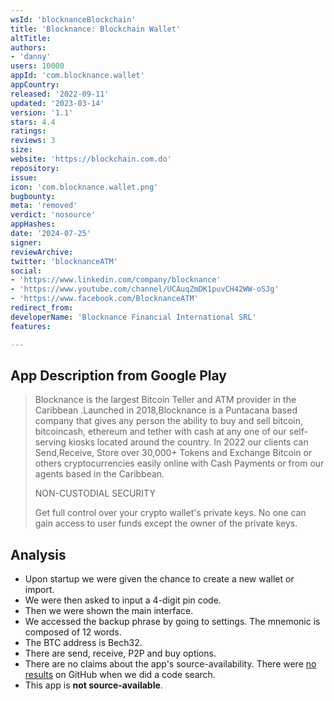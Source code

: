 ```yaml
---
wsId: 'blocknanceBlockchain'
title: 'Blocknance: Blockchain Wallet'
altTitle: 
authors:
- 'danny'
users: 10000
appId: 'com.blocknance.wallet'
appCountry: 
released: '2022-09-11'
updated: '2023-03-14'
version: '1.1'
stars: 4.4
ratings: 
reviews: 3
size: 
website: 'https://blockchain.com.do'
repository: 
issue: 
icon: 'com.blocknance.wallet.png'
bugbounty: 
meta: 'removed'
verdict: 'nosource'
appHashes: 
date: '2024-07-25'
signer: 
reviewArchive: 
twitter: 'blocknanceATM'
social:
- 'https://www.linkedin.com/company/blocknance'
- 'https://www.youtube.com/channel/UCAuqZmDK1puvCH42WW-oSJg'
- 'https://www.facebook.com/BlocknanceATM'
redirect_from: 
developerName: 'Blocknance Financial International SRL'
features: 

---
```


## App Description from Google Play

> Blocknance is the largest Bitcoin Teller and ATM provider in the Caribbean .Launched in 2018,Blocknance is a Puntacana based company that gives any person the ability to buy and sell bitcoin, bitcoincash, ethereum and tether with cash at any one of our self-serving kiosks located around the country. In 2022 our clients can Send,Receive, Store over 30,000+ Tokens and Exchange Bitcoin or others cryptocurrencies easily online with Cash Payments or from our agents based in the Caribbean.
>
> NON-CUSTODIAL SECURITY
>
> Get full control over your crypto wallet's private keys. No one can gain access to user funds except the owner of the private keys.

## Analysis

- Upon startup we were given the chance to create a new wallet or import.
- We were then asked to input a 4-digit pin code.
- Then we were shown the main interface.
- We accessed the backup phrase by going to settings. The mnemonic is composed of 12 words.
- The BTC address is Bech32.
- There are send, receive, P2P and buy options.
- There are no claims about the app's source-availability. There were [no results](https://github.com/search?q=com.blocknance.wallet&type=code) on GitHub when we did a code search.
- This app is **not source-available**.
